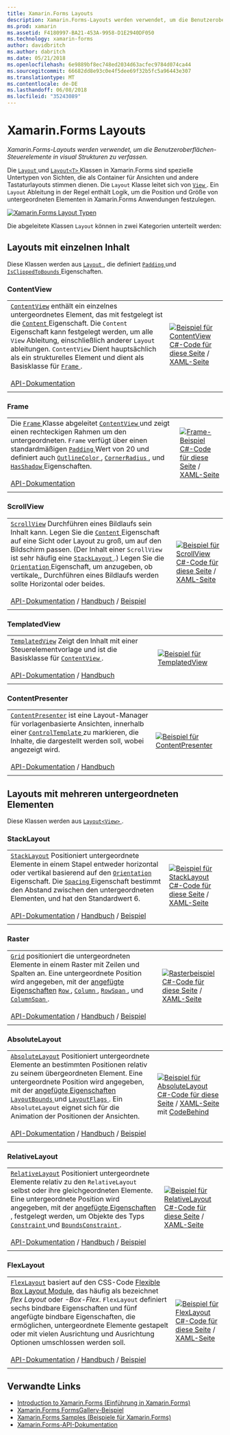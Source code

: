 ```yaml
---
title: Xamarin.Forms Layouts
description: Xamarin.Forms-Layouts werden verwendet, um die Benutzeroberflächen-Steuerelemente in visual Strukturen zu verfassen. In diesem Artikel werden die Layouts enthalten in Xamarin.Forms aufgelistet.
ms.prod: xamarin
ms.assetid: F4180997-BA21-453A-9958-D1E2940DF050
ms.technology: xamarin-forms
author: davidbritch
ms.author: dabritch
ms.date: 05/21/2018
ms.openlocfilehash: 6e9889bf8ec748ed2034d63acfec9784d074ca44
ms.sourcegitcommit: 66682dd8e93c0e4f5dee69f32b5fc5a96443e307
ms.translationtype: MT
ms.contentlocale: de-DE
ms.lasthandoff: 06/08/2018
ms.locfileid: "35243089"
---
```

# <a name="xamarinforms-layouts"></a>Xamarin.Forms Layouts

_Xamarin.Forms-Layouts werden verwendet, um die Benutzeroberflächen-Steuerelemente in visual Strukturen zu verfassen._

Die [ `Layout` ](https://developer.xamarin.com/api/type/Xamarin.Forms.Layout) und [ `Layout<T>` ](https://developer.xamarin.com/api/type/Xamarin.Forms.Layout%3CT%3E/) Klassen in Xamarin.Forms sind spezielle Untertypen von Sichten, die als Container für Ansichten und andere Tastaturlayouts stimmen dienen. Die `Layout` Klasse leitet sich von [ `View` ](views.md). Ein `Layout` Ableitung in der Regel enthält Logik, um die Position und Größe von untergeordneten Elementen in Xamarin.Forms Anwendungen festzulegen.

[![Xamarin.Forms Layout Typen](layouts-images/layouts-sml.png "Xamarin.Forms Layout Typen")](layouts-images/layouts.png#lightbox "Xamarin.Forms-Layout-Typen")

Die abgeleitete Klassen `Layout` können in zwei Kategorien unterteilt werden:

## <a name="layouts-with-single-content"></a>Layouts mit einzelnen Inhalt

Diese Klassen werden aus [ `Layout` ](https://developer.xamarin.com/api/type/Xamarin.Forms.Layout/), die definiert [ `Padding` ](https://developer.xamarin.com/api/property/Xamarin.Forms.Layout.Padding/) und [ `IsClippedToBounds` ](https://developer.xamarin.com/api/property/Xamarin.Forms.Layout.IsClippedToBounds/) Eigenschaften.

<a name="contentView" />

### <a name="contentview"></a>ContentView

|     |     |
| --- | --- |
| [`ContentView`](https://developer.xamarin.com/api/type/Xamarin.Forms.ContentView/) enthält ein einzelnes untergeordnetes Element, das mit festgelegt ist die [ `Content` ](https://developer.xamarin.com/api/property/Xamarin.Forms.ContentView.Content/) Eigenschaft. Die `Content` Eigenschaft kann festgelegt werden, um alle `View` Ableitung, einschließlich anderer `Layout` ableitungen. `ContentView` Dient hauptsächlich als ein strukturelles Element und dient als Basisklasse für [ `Frame` ](#frame).<br /><br />[API-Dokumentation](https://developer.xamarin.com/api/type/Xamarin.Forms.ContentView/) | [![Beispiel für ContentView](layouts-images/ContentView.png "ContentView Beispiel")](layouts-images/ContentView-Large.png#lightbox "ContentView-Beispiel")<br />[C#-Code für diese Seite](https://github.com/xamarin/xamarin-forms-samples/blob/master/FormsGallery/FormsGallery/FormsGallery/CodeExamples/ContentViewDemoPage.cs) / [XAML-Seite](https://github.com/xamarin/xamarin-forms-samples/blob/master/FormsGallery/FormsGallery/FormsGallery/XamlExamples/ContentViewDemoPage.xaml) |
|     |     |

<a named="frame" />

### <a name="frame"></a>Frame

|     |     |
| --- | --- |
| Die [ `Frame` ](https://developer.xamarin.com/api/type/Xamarin.Forms.Frame/) Klasse abgeleitet [ `ContentView` ](#contentView) und zeigt einen rechteckigen Rahmen um den untergeordneten. `Frame` verfügt über einen standardmäßigen [ `Padding` ](https://developer.xamarin.com/api/property/Xamarin.Forms.Layout.Padding/) Wert von 20 und definiert auch [ `OutlineColor` ](https://developer.xamarin.com/api/property/Xamarin.Forms.Frame.OutlineColor/), [ `CornerRadius` ](https://developer.xamarin.com/api/property/Xamarin.Forms.Frame.CornerRadius/), und [ `HasShadow` ](https://developer.xamarin.com/api/property/Xamarin.Forms.Frame.HasShadow/)Eigenschaften.<br /><br />[API-Dokumentation](https://developer.xamarin.com/api/type/Xamarin.Forms.Frame/) | [![Frame-Beispiel](layouts-images/Frame.png "Frame-Beispiel")](layouts-images/Frame-Large.png#lightbox "Frame-Beispiel")<br />[C#-Code für diese Seite](https://github.com/xamarin/xamarin-forms-samples/blob/master/FormsGallery/FormsGallery/FormsGallery/CodeExamples/FrameDemoPage.cs) / [XAML-Seite](https://github.com/xamarin/xamarin-forms-samples/blob/master/FormsGallery/FormsGallery/FormsGallery/XamlExamples/FrameDemoPage.xaml) |
|     |     |

<a name="scrollView" />

### <a name="scrollview"></a>ScrollView

|     |     |
| --- | --- |
| [`ScrollView`](https://developer.xamarin.com/api/type/Xamarin.Forms.ScrollView/) Durchführen eines Bildlaufs sein Inhalt kann. Legen Sie die [ `Content` ](https://developer.xamarin.com/api/property/Xamarin.Forms.ScrollView.Content/) Eigenschaft auf eine Sicht oder Layout zu groß, um auf den Bildschirm passen. (Der Inhalt einer `ScrollView` ist sehr häufig eine [ `StackLayout` ](#stackLayout).) Legen Sie die [ `Orientation` ](https://developer.xamarin.com/api/property/Xamarin.Forms.ScrollView.Orientation/) Eigenschaft, um anzugeben, ob vertikale,, Durchführen eines Bildlaufs werden sollte Horizontal oder beides.<br /><br />[API-Dokumentation](https://developer.xamarin.com/api/type/Xamarin.Forms.ScrollView/) / [Handbuch](~/xamarin-forms/user-interface/layouts/scroll-view.md) / [Beispiel](https://developer.xamarin.com/samples/xamarin-forms/UserInterface/Layout/) | [![Beispiel für ScrollView](layouts-images/ScrollView.png "ScrollView Beispiel")](layouts-images/ScrollView-Large.png#lightbox "ScrollView-Beispiel")<br />[C#-Code für diese Seite](https://github.com/xamarin/xamarin-forms-samples/blob/master/FormsGallery/FormsGallery/FormsGallery/CodeExamples/ScrollViewDemoPage.cs) / [XAML-Seite](https://github.com/xamarin/xamarin-forms-samples/blob/master/FormsGallery/FormsGallery/FormsGallery/XamlExamples/ScrollViewDemoPage.xaml) |
|     |     |

### <a name="templatedview"></a>TemplatedView

|     |     |
| --- | --- |
| [`TemplatedView`](https://developer.xamarin.com/api/type/Xamarin.Forms.TemplatedView/) Zeigt den Inhalt mit einer Steuerelementvorlage und ist die Basisklasse für [ `ContentView` ](#contentView).<br /><br />[API-Dokumentation](https://developer.xamarin.com/api/type/Xamarin.Forms.TemplatedView/) / [Handbuch](~/xamarin-forms/app-fundamentals/templates/control-templates/index.md) | [![Beispiel für TemplatedView](layouts-images/TemplatedView.png "TemplatedView Beispiel")](layouts-images/TemplatedView.png#lightbox "TemplatedView-Beispiel") |
|     |     |

### <a name="contentpresenter"></a>ContentPresenter

|     |     |
| --- | --- |
| [`ContentPresenter`](https://developer.xamarin.com/api/type/Xamarin.Forms.ContentPresenter/) ist eine Layout-Manager für vorlagenbasierte Ansichten, innerhalb einer [ `ControlTemplate` ](https://developer.xamarin.com/api/type/Xamarin.Forms.ControlTemplate/) zu markieren, die Inhalte, die dargestellt werden soll, wobei angezeigt wird.<br /><br />[API-Dokumentation](https://developer.xamarin.com/api/type/Xamarin.Forms.ContentPresenter/) / [Handbuch](~/xamarin-forms/app-fundamentals/templates/control-templates/index.md) | [![Beispiel für ContentPresenter](layouts-images/ContentPresenter.png "ContentPresenter Beispiel")](layouts-images/ContentPresenter.png#lightbox "ContentPresenter-Beispiel") |
|     |     |

## <a name="layouts-with-multiple-children"></a>Layouts mit mehreren untergeordneten Elementen

Diese Klassen werden aus [ `Layout<View>` ](https://developer.xamarin.com/api/type/Xamarin.Forms.Layout%3CT%3E/).

<a name="stackLayout" />

### <a name="stacklayout"></a>StackLayout

|     |     |
| --- | --- |
| [`StackLayout`](https://developer.xamarin.com/api/type/Xamarin.Forms.StackLayout/) Positioniert untergeordnete Elemente in einem Stapel entweder horizontal oder vertikal basierend auf den [ `Orientation` ](https://developer.xamarin.com/api/property/Xamarin.Forms.StackLayout.Orientation/) Eigenschaft. Die [ `Spacing` ](https://developer.xamarin.com/api/property/Xamarin.Forms.StackLayout.Spacing/) Eigenschaft bestimmt den Abstand zwischen den untergeordneten Elementen, und hat den Standardwert 6.<br /><br />[API-Dokumentation](https://developer.xamarin.com/api/type/Xamarin.Forms.StackLayout/) / [Handbuch](~/xamarin-forms/user-interface/layouts/stack-layout.md) / [Beispiel](https://developer.xamarin.com/samples/xamarin-forms/UserInterface/Layout/)| [![Beispiel für StackLayout](layouts-images/StackLayout.png "StackLayout Beispiel")](layouts-images/StackLayout-Large.png#lightbox "StackLayout-Beispiel")<br />[C#-Code für diese Seite](https://github.com/xamarin/xamarin-forms-samples/blob/master/FormsGallery/FormsGallery/FormsGallery/CodeExamples/StackLayoutDemoPage.cs) / [XAML-Seite](https://github.com/xamarin/xamarin-forms-samples/blob/master/FormsGallery/FormsGallery/FormsGallery/XamlExamples/StackLayoutDemoPage.xaml) |
|     |     |

<a name="grid" />

### <a name="grid"></a>Raster

|     |     |
| --- | --- |
| [`Grid`](https://developer.xamarin.com/api/type/Xamarin.Forms.Grid/) positioniert die untergeordneten Elemente in einem Raster mit Zeilen und Spalten an. Eine untergeordnete Position wird angegeben, mit der [angefügte Eigenschaften](~/xamarin-forms/xaml/attached-properties.md) [ `Row` ](https://developer.xamarin.com/api/field/Xamarin.Forms.Grid.RowProperty/), [ `Column` ](https://developer.xamarin.com/api/field/Xamarin.Forms.Grid.ColumnProperty/), [ `RowSpan` ](https://developer.xamarin.com/api/field/Xamarin.Forms.Grid.RowSpanProperty/), und [ `ColumnSpan` ](https://developer.xamarin.com/api/field/Xamarin.Forms.Grid.ColumnSpanProperty/).<br /><br />[API-Dokumentation](https://developer.xamarin.com/api/type/Xamarin.Forms.Grid/) / [Handbuch](~/xamarin-forms/user-interface/layouts/grid.md) / [Beispiel](https://developer.xamarin.com/samples/xamarin-forms/UserInterface/Layout/) | [![Rasterbeispiel](layouts-images/Grid.png "Rasterbeispiel")](layouts-images/Grid-Large.png#lightbox "Rasterbeispiel")<br />[C#-Code für diese Seite](https://github.com/xamarin/xamarin-forms-samples/blob/master/FormsGallery/FormsGallery/FormsGallery/CodeExamples/GridDemoPage.cs) / [XAML-Seite](https://github.com/xamarin/xamarin-forms-samples/blob/master/FormsGallery/FormsGallery/FormsGallery/XamlExamples/GridDemoPage.xaml) |
|     |     |

### <a name="absolutelayout"></a>AbsoluteLayout

|     |     |
| --- | --- |
| [`AbsoluteLayout`](https://developer.xamarin.com/api/type/Xamarin.Forms.AbsoluteLayout/) Positioniert untergeordnete Elemente an bestimmten Positionen relativ zu seinem übergeordneten Element. Eine untergeordnete Position wird angegeben, mit der [angefügte Eigenschaften](~/xamarin-forms/xaml/attached-properties.md) [ `LayoutBounds` ](https://developer.xamarin.com/api/field/Xamarin.Forms.AbsoluteLayout.LayoutBoundsProperty/) und [ `LayoutFlags` ](https://developer.xamarin.com/api/field/Xamarin.Forms.AbsoluteLayout.LayoutFlagsProperty/). Ein `AbsoluteLayout` eignet sich für die Animation der Positionen der Ansichten.<br /><br />[API-Dokumentation](https://developer.xamarin.com/api/type/Xamarin.Forms.AbsoluteLayout/) / [Handbuch](~/xamarin-forms/user-interface/layouts/absolute-layout.md) / [Beispiel](https://developer.xamarin.com/samples/xamarin-forms/UserInterface/Layout/) | [![Beispiel für AbsoluteLayout](layouts-images/AbsoluteLayout.png "AbsoluteLayout Beispiel")](layouts-images/AbsoluteLayout-Large.png#lightbox "AbsoluteLayout-Beispiel")<br />[C#-Code für diese Seite](https://github.com/xamarin/xamarin-forms-samples/blob/master/FormsGallery/FormsGallery/FormsGallery/CodeExamples/AbsoluteLayoutdDemoPage.cs) / [XAML-Seite](https://github.com/xamarin/xamarin-forms-samples/blob/master/FormsGallery/FormsGallery/FormsGallery/XamlExamples/AbsoluteLayoutDemoPage.xaml) mit [CodeBehind](https://github.com/xamarin/xamarin-forms-samples/blob/master/FormsGallery/FormsGallery/FormsGallery/XamlExamples/AbsoluteLayoutDemoPage.xaml.cs) |
|     |     |

### <a name="relativelayout"></a>RelativeLayout

|     |     |
| --- | --- |
| [`RelativeLayout`](https://developer.xamarin.com/api/type/Xamarin.Forms.RelativeLayout/) Positioniert untergeordnete Elemente relativ zu den `RelativeLayout` selbst oder ihre gleichgeordneten Elemente. Eine untergeordnete Position wird angegeben, mit der [angefügte Eigenschaften](~/xamarin-forms/xaml/attached-properties.md) , festgelegt werden, um Objekte des Typs [ `Constraint` ](https://developer.xamarin.com/api/type/Xamarin.Forms.Constraint/) und [ `BoundsConstraint` ](https://developer.xamarin.com/api/type/Xamarin.Forms.Constraint/).<br /><br />[API-Dokumentation](https://developer.xamarin.com/api/type/Xamarin.Forms.RelativeLayout/) / [Handbuch](~/xamarin-forms/user-interface/layouts/relative-layout.md) / [Beispiel](https://developer.xamarin.com/samples/xamarin-forms/UserInterface/Layout/) | [![Beispiel für RelativeLayout](layouts-images/RelativeLayout.png "RelativeLayout Beispiel")](layouts-images/RelativeLayout-Large.png#lightbox "RelativeLayout-Beispiel")<br />[C#-Code für diese Seite](https://github.com/xamarin/xamarin-forms-samples/blob/master/FormsGallery/FormsGallery/FormsGallery/CodeExamples/RelativeLayoutDemoPage.cs) / [XAML-Seite](https://github.com/xamarin/xamarin-forms-samples/blob/master/FormsGallery/FormsGallery/FormsGallery/XamlExamples/RelativeLayoutDemoPage.xaml) |
|     |     |

### <a name="flexlayout"></a>FlexLayout

|     |     |
| --- | --- |
| [`FlexLayout`](xref:Xamarin.Forms.FlexLayout) basiert auf den CSS-Code [Flexible Box Layout Module](http://www.w3.org/TR/css-flexbox-1/), das häufig als bezeichnet _flex Layout_ oder _-Box-Flex_. `FlexLayout` definiert sechs bindbare Eigenschaften und fünf angefügte bindbare Eigenschaften, die ermöglichen, untergeordnete Elemente gestapelt oder mit vielen Ausrichtung und Ausrichtung Optionen umschlossen werden soll.<br /><br />[API-Dokumentation](xref:Xamarin.Forms.FlexLayout) / [Handbuch](~/xamarin-forms/user-interface/layouts/flex-layout.md) / [Beispiel](https://developer.xamarin.com/samples/xamarin-forms/UserInterface/FlexLayoutDemos/) | [![Beispiel für FlexLayout](layouts-images/FlexLayout.png "FlexLayout Beispiel")](layouts-images/FlexLayout-Large.png#lightbox "FlexLayout-Beispiel")<br />[C#-Code für diese Seite](https://github.com/xamarin/xamarin-forms-samples/blob/master/FormsGallery/FormsGallery/FormsGallery/CodeExamples/FlexLayoutDemoPage.cs) / [XAML-Seite](https://github.com/xamarin/xamarin-forms-samples/blob/master/FormsGallery/FormsGallery/FormsGallery/XamlExamples/FlexLayoutDemoPage.xaml) |
|     |     |

## <a name="related-links"></a>Verwandte Links

- [Introduction to Xamarin.Forms (Einführung in Xamarin.Forms)](~/xamarin-forms/get-started/introduction-to-xamarin-forms.md)
- [Xamarin.Forms FormsGallery-Beispiel](https://developer.xamarin.com/samples/FormsGallery/)
- [Xamarin.Forms Samples (Beispiele für Xamarin.Forms)](https://developer.xamarin.com/samples/xamarin-forms/all/)
- [Xamarin.Forms-API-Dokumentation](https://developer.xamarin.com/api/root/Xamarin.Forms/)
